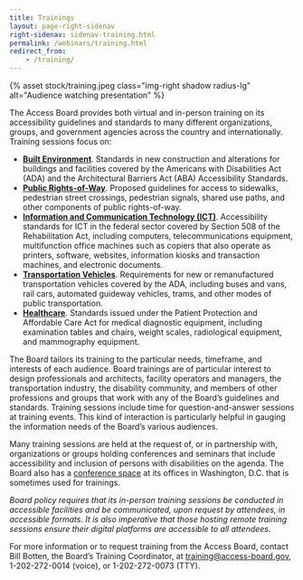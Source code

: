 ```yaml
---
title: Trainings
layout: page-right-sidenav
right-sidenav: sidenav-training.html
permalink: /webinars/training.html
redirect_from: 
    - /training/
---
```


{% asset stock/training.jpeg class="img-right shadow radius-lg" alt="Audience watching presentation" %}

The Access Board provides both virtual and in-person training on its accessibility guidelines and standards to many different organizations, groups, and government agencies across the country and internationally. Training sessions focus on:

- **[Built Environment](https://www.access-board.gov/buildings.html)**. Standards in new construction and alterations for buildings and facilities covered by the Americans with Disabilities Act (ADA) and the Architectural Barriers Act (ABA) Accessibility Standards.
- **[Public Rights-of-Way](https://www.access-board.gov/prowag/)**. Proposed guidelines for access to sidewalks, pedestrian street crossings, pedestrian signals, shared use paths, and other components of public rights-of-way.
- **[Information and Communication Technology (ICT)](https://www.access-board.gov/ict.html)**. Accessibility standards for ICT in the federal sector covered by Section 508 of the Rehabilitation Act, including computers, telecommunications equipment, multifunction office machines such as copiers that also operate as printers, software, websites, information kiosks and transaction machines, and electronic documents.
- **[Transportation Vehicles](https://www.access-board.gov/ada/vehicles/)**. Requirements for new or remanufactured transportation vehicles covered by the ADA, including buses and vans, rail cars, automated guideway vehicles, trams, and other modes of public transportation.
- **[Healthcare](https://www.access-board.gov/healthcare.html)**. Standards issued under the Patient Protection and Affordable Care Act for medical diagnostic equipment, including examination tables and chairs, weight scales, radiological equipment, and mammography equipment.

The Board tailors its training to the particular needs, timeframe, and interests of each audience. Board trainings are of particular interest to design professionals and architects, facility operators and managers, the transportation industry, the disability community, and members of other professions and groups that work with any of the Board’s guidelines and standards. Training sessions include time for question-and-answer sessions at training events. This kind of interaction is particularly helpful in gauging the information needs of the Board’s various audiences.

Many training sessions are held at the request of, or in partnership with, organizations or groups holding conferences and seminars that include accessibility and inclusion of persons with disabilities on the agenda. The Board also has a [conference space](https://www.access-board.gov/about/venue.html) at its offices in Washington, D.C. that is sometimes used for trainings.

*Board policy requires that its in-person training sessions be conducted in accessible facilities and be communicated, upon request by attendees, in accessible formats. It is also imperative that those hosting remote training sessions ensure their digital platforms are accessible to all attendees.*

For more information or to request training from the Access Board, contact Bill Botten, the Board’s Training Coordinator, at <training@access-board.gov>, 1-202-272-0014 (voice), or 1-202-272-0073 (TTY).

